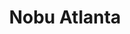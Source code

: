---
layout: place
title: "Nobu Atlanta"
permalink: /georgia/atlanta/nobu-atlanta.html
stateAbbr: GA
stateName: Georgia
cityName: Atlanta
place_id: ChIJB6y-jFAP9YgRKx_83w2FA4U
photos:
  - name: >-
      places/ChIJB6y-jFAP9YgRKx_83w2FA4U/photos/AeeoHcJ1Lxhb5zn0ntWu1ez51E34SIQ28GyypKAyNxJD0DSUFgvrdFSqPZLws3_D5HOlcMjZMzY64KA-3s3GtIcE9M7rQhqibYcjsJ-kQOoFtwf0TmK69B2lo8y6g2AL4UUocWJmSh_7-3fPprzh47Ge5x5BEWAbLGOkReDz4R0ODlJgUs4G3ALBFqehJnE8D1VWVF-RSFyzDF7cq5aIkKff9rTpef8q9IYg_07Zktyvg5Em7gfRpSMQ0qZuxyhV4X90LeeNmbJDi0fjukmiC1JlwjhWJ6nN4xRPm8PIjiYIYu_cQA
    widthPx: 2048
    heightPx: 1152
    authorAttributions:
      - displayName: Nobu Atlanta
        uri: https://maps.google.com/maps/contrib/117128147068850390405
        photoUri: >-
          https://lh3.googleusercontent.com/a-/ALV-UjVOsTU_COTVwDc3CVCxJgmA_vFmWYUdRsJ8wVxBOJbSFcDQi14=s100-p-k-no-mo
    flagContentUri: >-
      https://www.google.com/local/imagery/report/?cb_client=maps_api_places.places_api&image_key=!1e10!2sAF1QipOvxR4eFlB2waLqrl3NMUeKAWc1rXiUSYqyGut5&hl=en-US
    googleMapsUri: >-
      https://www.google.com/maps/place//data=!3m4!1e2!3m2!1sAF1QipOvxR4eFlB2waLqrl3NMUeKAWc1rXiUSYqyGut5!2e10!4m2!3m1!1s0x88f50f508cbeac07:0x8503850ddffc1f2b
  - name: >-
      places/ChIJB6y-jFAP9YgRKx_83w2FA4U/photos/AeeoHcJL8G1HnjUfW9KPfkPGLhprJfdTEsKRsnHXq6TaDHnkJDwJ6CuAlf-CtblZNiHiyBS8giTQeHp0CpybqyuqbTx5hVToUeXviQLBuDrNc5to5Fa0vY2GXViNHM_2g8OwAIANQyrFoCuq8K0GJw5wbqUmSE-vwOaPnoUBC7Ww9anrRqloJ_QLmxQahig3YqOmLc2x7y5jiSxGRzm26bjLNq7PrXfLDVIRx_R8Sf68hmxH1FTQLdKuD-c2LMOqjo1sXvsEKxkxmw7XTX4N4bAilsmu2kOqluONF92ayHBL4FvNtg
    widthPx: 3024
    heightPx: 4032
    authorAttributions:
      - displayName: Nobu Atlanta
        uri: https://maps.google.com/maps/contrib/117128147068850390405
        photoUri: >-
          https://lh3.googleusercontent.com/a-/ALV-UjVOsTU_COTVwDc3CVCxJgmA_vFmWYUdRsJ8wVxBOJbSFcDQi14=s100-p-k-no-mo
    flagContentUri: >-
      https://www.google.com/local/imagery/report/?cb_client=maps_api_places.places_api&image_key=!1e10!2sAF1QipMcUdcJvBl3WgSjh58pez-FeHGz8kFZMRfdNax7&hl=en-US
    googleMapsUri: >-
      https://www.google.com/maps/place//data=!3m4!1e2!3m2!1sAF1QipMcUdcJvBl3WgSjh58pez-FeHGz8kFZMRfdNax7!2e10!4m2!3m1!1s0x88f50f508cbeac07:0x8503850ddffc1f2b
  - name: >-
      places/ChIJB6y-jFAP9YgRKx_83w2FA4U/photos/AeeoHcJBicYlTTkYITuCC-cYE_Jht3pgwM3SH5ZG2iB8TpokP51mkKCardVzP9vnU2l3hgnIUk93JH2zbqm5LhT0UNoIQ5w5cEDJ81yVNOAmM1QloNBz2zNIBDUALRUdEjud3o9KlU7yuxXrpmi2v8WWacIc6I3j9rsuhVEmt2wmmwwd-GDWWrG7GGJxanFMcBQqpKW3qqIj9vlPhtWA3JbMJ9YHCqe103eQLLeNykpTuZ4JaPc9BlIcZxtHLjEptbmN3w0Y97vNCEpti7zD8xjuE-0kS9wJCMm7JvSpwz1Z7jJwPtmd46GxkOo-MYjh9ZyLJh3kvMf-kQLOt7cFnOjGTcgmVkrxZ8uaXbusup2Rc6-Sr9QkLUusDYQ81Z0A3Slp-ArX0ftSotda0vCiICgSczGl61LVSMhAtcA1IBUrHFKVvw
    widthPx: 3591
    heightPx: 2536
    authorAttributions:
      - displayName: Jason
        uri: https://maps.google.com/maps/contrib/112326037747277359530
        photoUri: >-
          https://lh3.googleusercontent.com/a-/ALV-UjVPs4cdCl3A7b8RPqWMB5aNmhjESAUF57KbnEgkOs0rJIyxgQ2S6A=s100-p-k-no-mo
    flagContentUri: >-
      https://www.google.com/local/imagery/report/?cb_client=maps_api_places.places_api&image_key=!1e10!2sCIHM0ogKEICAgMDwh_nCLg&hl=en-US
    googleMapsUri: >-
      https://www.google.com/maps/place//data=!3m4!1e2!3m2!1sCIHM0ogKEICAgMDwh_nCLg!2e10!4m2!3m1!1s0x88f50f508cbeac07:0x8503850ddffc1f2b
  - name: >-
      places/ChIJB6y-jFAP9YgRKx_83w2FA4U/photos/AeeoHcLXBbZUqSsLmA2PFCLzYI7fZG4GSAonr4tZkEhRBKvaNZitwU9fUB_mrEwZxeKTKM_-sfUrLKhWieA5X0N6euopLds9q0RheueEXDAmrgXPVBmBiFnUlw6-ciQtzw_VWm5uy2DyZcL4tYY8mKkGpiYvcgtSZttxKlDIOjZ-z4VB31tv9JMPDiLQNtiFjICbIqHyrb1_wtWsmYgChBkOlrhEa9xZPvc__Zp062-l4-j_NfR7ZBKMsrKV7Jr5i2q7Y0nrXYrIXPiNs83u9RYZBY0Gwx5j_Ea3IuhA8tJwQ9QVmPmGT0GNqpME7dsAQUddYsy8q6s8XeKdIh5cvnz9TRh4zsM2_8Nu2s04AJ_z1gKJuPk_uco-zdybzxb6R92Na14yoYuyLVxItT6WOQpcA7kvJ-54yzPMUelhmEYbkG0G9Q
    widthPx: 4000
    heightPx: 3000
    authorAttributions:
      - displayName: Leonard L.
        uri: https://maps.google.com/maps/contrib/103326633582133612055
        photoUri: >-
          https://lh3.googleusercontent.com/a-/ALV-UjWThomOPw5IMPIL3CHzyNGciNTKrqFBfNDYNCxsPanKXmFfa_XI=s100-p-k-no-mo
    flagContentUri: >-
      https://www.google.com/local/imagery/report/?cb_client=maps_api_places.places_api&image_key=!1e10!2sCIHM0ogKEICAgIDXpL7OOg&hl=en-US
    googleMapsUri: >-
      https://www.google.com/maps/place//data=!3m4!1e2!3m2!1sCIHM0ogKEICAgIDXpL7OOg!2e10!4m2!3m1!1s0x88f50f508cbeac07:0x8503850ddffc1f2b
  - name: >-
      places/ChIJB6y-jFAP9YgRKx_83w2FA4U/photos/AeeoHcIF09wL5laPwL5N5hLMl7yxcsfnPXGB7JgyCzmvuCwDxth9NZLezEyMNGLokC8XepArHWAYTkGLR-8zcPtRp4FNQh9F0nLmnI1_Ls-BiXFl5MZbAwVP_t0LQ5ke0Iaa6dM5k2Car3i5gyUxHvFb7fm5q6wFVCyIn9Qc-_i-8JPPI5z4xcxrV0yuNX-ykc1QTLLQmARxGfzu1mjRB2Sq4nOFIQWkUg4ULq-CWSNq2_JIVo6O4XEBYo8z1t2Dv8z5MBOsY7Vq5Pd9l8hVcfhzLQvAOHktK7d9dK39e0F5Mm_wuhRwVIAjSOxXcqfrue_IYRPT3DhIZPY-aWVmbD7CMbAOygA_8jx6WPAIVh_YWxmxCUthMDlherbApYQfL6tlvfHpg_kDWAXBFOT6eXX114jmOWzpRqiwPoXC-czHZMnXiuQ
    widthPx: 3024
    heightPx: 4032
    authorAttributions:
      - displayName: Monique Boea
        uri: https://maps.google.com/maps/contrib/101681422307984587863
        photoUri: >-
          https://lh3.googleusercontent.com/a-/ALV-UjUm4aj2zJfW3r9S2WcRFcHr8t7wqJWizu9WTx7Jb_UJqOYIm0d1=s100-p-k-no-mo
    flagContentUri: >-
      https://www.google.com/local/imagery/report/?cb_client=maps_api_places.places_api&image_key=!1e10!2sCIHM0ogKEICAgMDAlerHjgE&hl=en-US
    googleMapsUri: >-
      https://www.google.com/maps/place//data=!3m4!1e2!3m2!1sCIHM0ogKEICAgMDAlerHjgE!2e10!4m2!3m1!1s0x88f50f508cbeac07:0x8503850ddffc1f2b
  - name: >-
      places/ChIJB6y-jFAP9YgRKx_83w2FA4U/photos/AeeoHcLmz8jt4iT3FndHi2jYddtmGWg4u_3gCUOmGCTryAZO6uXkvBhLOLkLaDRZuWuiwO5SxH9Gtii0jcWOubl3FM13P1G5ikKvTPaypw_7ZoTcjhLZ-BgwGvkF--Dup0mkjL3B62c6hbI6S_uUj87XDZrzfMW2xkHOfYfA92Wsqd5tFnbUaeXHm8f4Q460Az82eyGU1wOGipwzDoiqmbpznNEc_l7RNj01ziie2LxrjTwomoNN4tXP6RA_9Q2TBJcjbWe2vrsALvtezHfOTUD2Yo98wjelTTVZpSMiqegor8cyigU_-Ca7lJxIIefsZPVimHeZ0AzMrSpXDQgth61yaSq0f0Gav34SjSnWiCuxqg-RO3oTrZxKYq9Hi1MKITq6k1yiwqs1S2iNg86-yYw7uqyIeTCY2fNrbgKHEJGaOEUWNIQ2
    widthPx: 4032
    heightPx: 2268
    authorAttributions:
      - displayName: Donnyelle Smith
        uri: https://maps.google.com/maps/contrib/115990625721246269842
        photoUri: >-
          https://lh3.googleusercontent.com/a-/ALV-UjX3c17aSQSZCJBA-S7Pm2m9ABjHYqrG9QeDVRWlc6hG7Xvd3OX4hA=s100-p-k-no-mo
    flagContentUri: >-
      https://www.google.com/local/imagery/report/?cb_client=maps_api_places.places_api&image_key=!1e10!2sCIHM0ogKEICAgIDd3oCA4AE&hl=en-US
    googleMapsUri: >-
      https://www.google.com/maps/place//data=!3m4!1e2!3m2!1sCIHM0ogKEICAgIDd3oCA4AE!2e10!4m2!3m1!1s0x88f50f508cbeac07:0x8503850ddffc1f2b
  - name: >-
      places/ChIJB6y-jFAP9YgRKx_83w2FA4U/photos/AeeoHcKbLNwwYC4IvoVs3U3YoIzttIHKZe9mbBZDmw6sOzFWKMEmmg2c535bi1pSCeLI_qjuzv52QCQXb52byoyu6M2Hn9KE3LpNHyB-CbXO0Ghkgh1rmJG_-xNBekXEkzrAFKHQ3dgWrc8GKxAqtLd3Xinwf8RV5CE_koT12-36naO1Amvf1EIsr5LZl2KWQEc-G9k3pmJNE6sZSjZBJOnq3jF7668UTPNZn80_FH4yuk_pEvgQVPBgGeuM3Tt9vMvm5O0L7rOo0tJ5KfcZrEhdYhCsqMtYuCVBKuQqrQ5n-QhbDHyvyPHy5pH7ZvdyOpL11w77rifPE6PJxds8DR1VjzaRVrXejVIBYC7E_eINlN6xszVvQIr-wL8O1CqU9qyHVX2TwkoeWgOn7IQ-gkalqDTPZHvedjVyJyR0-NTpTLH2ReoK
    widthPx: 4000
    heightPx: 3000
    authorAttributions:
      - displayName: Anand Nagaraj
        uri: https://maps.google.com/maps/contrib/112322872854242760574
        photoUri: >-
          https://lh3.googleusercontent.com/a-/ALV-UjUSrqciZYXSiLXONMcjsfUPgq4DyJzYvioeB-yHt4HbSIV3vvF9UQ=s100-p-k-no-mo
    flagContentUri: >-
      https://www.google.com/local/imagery/report/?cb_client=maps_api_places.places_api&image_key=!1e10!2sCIHM0ogKEICAgICrjc30rgE&hl=en-US
    googleMapsUri: >-
      https://www.google.com/maps/place//data=!3m4!1e2!3m2!1sCIHM0ogKEICAgICrjc30rgE!2e10!4m2!3m1!1s0x88f50f508cbeac07:0x8503850ddffc1f2b
  - name: >-
      places/ChIJB6y-jFAP9YgRKx_83w2FA4U/photos/AeeoHcJ8pv_fMv1EeoCtKLPZQxH5v3HElNKh0ShTpoBLijWp7drHwR3Po8nZW8jvBf2qZrglaLJ-181lO_S_EMtBtG3xLtFG4DgYqzMZdjOv1MwyOOF2AETfV8YPWTlOK3njTdTC6EUzjZ6KNyDn99AgzJgBWW8siKTQaD2h7awDc3P0inJO9rw0KeKGFOYbm1duuOaqsqvY0YeLBWZcVHFwrlN-Kr-jaTgG878oINLaW3biBQx0IQsCjHv5Vxbn9euF-ALOpzd7V2VYJDcYdovSh8t4RktqXVRrtL0uZ-v6jg2QTg_w9nq7ZgO1d5fm2oLGyHPyDzRvIBw1D9yWnpB2V-pzHNdyrEhTbQU0qy4VNbaHbqpzmjcemKdIM-NMICgG5sHMdFiJNOB0DKquUYrfgCqKOYVWff363DQ6TlumHOO0jg
    widthPx: 4000
    heightPx: 3000
    authorAttributions:
      - displayName: JC C
        uri: https://maps.google.com/maps/contrib/103591576631098171781
        photoUri: >-
          https://lh3.googleusercontent.com/a-/ALV-UjWutKsEyeP_S84mvVxnQHL4lU20QCvt8nCJndmi5Ycw3wWNWG8I=s100-p-k-no-mo
    flagContentUri: >-
      https://www.google.com/local/imagery/report/?cb_client=maps_api_places.places_api&image_key=!1e10!2sCIHM0ogKEICAgIDbidGcSA&hl=en-US
    googleMapsUri: >-
      https://www.google.com/maps/place//data=!3m4!1e2!3m2!1sCIHM0ogKEICAgIDbidGcSA!2e10!4m2!3m1!1s0x88f50f508cbeac07:0x8503850ddffc1f2b
  - name: >-
      places/ChIJB6y-jFAP9YgRKx_83w2FA4U/photos/AeeoHcLwi4gYhrtlTw3M61Qc-AAPvCgKIV0M9onxUGSLwQCGL8fDi6hV2XdOkQBYm9G_8HKeCNkjXkDdiOsrL0oZB3NPYFZSj8qBxwwl1RBScqOIdTeKwCUihZhI3Z-dxRNUfMneovzB6PUw1mS9kNhOpT5MigJtt1eiyzv_TG8jPufC1hqoi4CVaxVcj5y0jKnKr_i4Z7CQ296NfuNq5u1zywmMbfeawvqwYIo9Dy0ajoxmBDm5EIxOis-hWN1H7olp4xkI_sUeB8mzfxBl_-piQhwi4NuaLCbmALgs6iocfqBWeonY2qV80kET6qwIIV-qbclSalfckq4Wcj41jneB8MAWlqRL8xdv4PsE_0sUuodU0ZciT64x38lbVsUh8zqOAP9ViuSDU2Woa6ly-mLuBHkdOHbuFq2Orlek_ihtO7M8bA
    widthPx: 3600
    heightPx: 4800
    authorAttributions:
      - displayName: Samantha Petts
        uri: https://maps.google.com/maps/contrib/113342138976883208271
        photoUri: >-
          https://lh3.googleusercontent.com/a-/ALV-UjVukOkGCIuw-CFsazmDA-EtzwBBhL2ZXD7manC-7RgCeKLbOF4=s100-p-k-no-mo
    flagContentUri: >-
      https://www.google.com/local/imagery/report/?cb_client=maps_api_places.places_api&image_key=!1e10!2sCIHM0ogKEICAgMDA9_iTHw&hl=en-US
    googleMapsUri: >-
      https://www.google.com/maps/place//data=!3m4!1e2!3m2!1sCIHM0ogKEICAgMDA9_iTHw!2e10!4m2!3m1!1s0x88f50f508cbeac07:0x8503850ddffc1f2b
  - name: >-
      places/ChIJB6y-jFAP9YgRKx_83w2FA4U/photos/AeeoHcLDs8-SxBWM5N6y1lz7biOtNa8c98m0wGx0okdx1ByPZRPK1Ya21inTDChiGzlH2PwKXyYiI7UBgD8wSb6QajRY6qvfCAEXqQbB3zC0210TMhII5NSkmaY_ChbSNmiGeS0V9aLs7hvnvRpBNMVnZ7yiQv9UYNAHt8UlUlN1iragS2sQGpHrsIpf-YHDPoZgNtDK7Dls9QPUgfsCM9AvkOfxFi1aWaesbVjTGP4ByejSOfwlxx_kgl3tCICtfI6SiEaDCv8qJuhD_wnvUaVX5Ou3OBJWvrzJpkIoTjDWjxeNrwIVvL3li9AOn7sjLUJN-HuXmrhbE3ocb3inbLt96NaYVNeEGwu5PfS--l1sV9BP8wiAsXEGq7sOxcZJU6SoTM8EhO1Od01lENti2tTHmsgEApbaR-0JGpEPKLsWwDkvyw
    widthPx: 4000
    heightPx: 3000
    authorAttributions:
      - displayName: Anand Nagaraj
        uri: https://maps.google.com/maps/contrib/112322872854242760574
        photoUri: >-
          https://lh3.googleusercontent.com/a-/ALV-UjUSrqciZYXSiLXONMcjsfUPgq4DyJzYvioeB-yHt4HbSIV3vvF9UQ=s100-p-k-no-mo
    flagContentUri: >-
      https://www.google.com/local/imagery/report/?cb_client=maps_api_places.places_api&image_key=!1e10!2sCIHM0ogKEICAgICrjc2wJg&hl=en-US
    googleMapsUri: >-
      https://www.google.com/maps/place//data=!3m4!1e2!3m2!1sCIHM0ogKEICAgICrjc2wJg!2e10!4m2!3m1!1s0x88f50f508cbeac07:0x8503850ddffc1f2b
address: 3520 Peachtree Rd NE, Atlanta, GA 30326, USA
street: 3520 Peachtree Rd NE
city: Atlanta
state: GA
zip: '30326'
country: USA
neighborhood: Buckhead
latitude: '33.854200'
longitude: '-84.363313'
accessibility_options:
  wheelchairAccessibleParking: true
  wheelchairAccessibleEntrance: true
  wheelchairAccessibleRestroom: true
  wheelchairAccessibleSeating: true
business_status: OPERATIONAL
name: Nobu Atlanta
google_maps_links:
  directionsUri: >-
    https://www.google.com/maps/dir//''/data=!4m7!4m6!1m1!4e2!1m2!1m1!1s0x88f50f508cbeac07:0x8503850ddffc1f2b!3e0
  placeUri: https://maps.google.com/?cid=9584650726613458731
  writeAReviewUri: >-
    https://www.google.com/maps/place//data=!4m3!3m2!1s0x88f50f508cbeac07:0x8503850ddffc1f2b!12e1
  reviewsUri: >-
    https://www.google.com/maps/place//data=!4m4!3m3!1s0x88f50f508cbeac07:0x8503850ddffc1f2b!9m1!1b1
  photosUri: >-
    https://www.google.com/maps/place//data=!4m3!3m2!1s0x88f50f508cbeac07:0x8503850ddffc1f2b!10e5
primary_type: Restaurant
opening_hours:
  regular: null
  current: null
secondary_opening_hours:
  regular:
    weekdayDescriptions: null
    type: null
  current:
    weekdayDescriptions: null
    type: null
phone: (470) 945-8800
price_level: PRICE_LEVEL_VERY_EXPENSIVE
price_range: $100 &ndash; & up
rating: '3.9'
rating_count: 545
website: https://www.noburestaurants.com/atlanta/reservations/
description: null
reviews:
  - name: >-
      places/ChIJB6y-jFAP9YgRKx_83w2FA4U/reviews/ChZDSUhNMG9nS0VJQ0FnTURBOV9pVEx3EAE
    relativePublishTimeDescription: 2 months ago
    rating: 5
    text:
      text: >-
        Came for a birthday. Food was unique and tasteful. We started off with
        great service from Christian. My partner thought it was odd Christian
        left in the middle of our dinner. Although our new server was a young
        lady that did not disappoint. The manager made us feel special with a
        birthday desert. Nice touch!
      languageCode: en
    originalText:
      text: >-
        Came for a birthday. Food was unique and tasteful. We started off with
        great service from Christian. My partner thought it was odd Christian
        left in the middle of our dinner. Although our new server was a young
        lady that did not disappoint. The manager made us feel special with a
        birthday desert. Nice touch!
      languageCode: en
    authorAttribution:
      displayName: Samantha Petts
      uri: https://www.google.com/maps/contrib/113342138976883208271/reviews
      photoUri: >-
        https://lh3.googleusercontent.com/a-/ALV-UjVukOkGCIuw-CFsazmDA-EtzwBBhL2ZXD7manC-7RgCeKLbOF4=s128-c0x00000000-cc-rp-mo-ba2
    publishTime: '2025-02-12T15:13:59.162044Z'
    flagContentUri: >-
      https://www.google.com/local/review/rap/report?postId=ChZDSUhNMG9nS0VJQ0FnTURBOV9pVEx3EAE&d=17924085&t=1
    googleMapsUri: >-
      https://www.google.com/maps/reviews/data=!4m6!14m5!1m4!2m3!1sChZDSUhNMG9nS0VJQ0FnTURBOV9pVEx3EAE!2m1!1s0x88f50f508cbeac07:0x8503850ddffc1f2b
  - name: >-
      places/ChIJB6y-jFAP9YgRKx_83w2FA4U/reviews/ChdDSUhNMG9nS0VJQ0FnTUR3aF9uQzlnRRAB
    relativePublishTimeDescription: 2 weeks ago
    rating: 4
    text:
      text: >-
        Unlike the Nobu in LA, this Nobu does not offer a shared omakase
        experience. You have to order the omakase per person. Got the tuna tacos
        to start and then our omakase dinner. The dishes were hit or miss. Liked
        the lobster fry and some of the appetizers. Did not like how the scallop
        or steak was flavored. Service was alright, kind of a miss for me. I
        personally don’t think omakase is worth it at this location over
        ordering your own specific entrees.
      languageCode: en
    originalText:
      text: >-
        Unlike the Nobu in LA, this Nobu does not offer a shared omakase
        experience. You have to order the omakase per person. Got the tuna tacos
        to start and then our omakase dinner. The dishes were hit or miss. Liked
        the lobster fry and some of the appetizers. Did not like how the scallop
        or steak was flavored. Service was alright, kind of a miss for me. I
        personally don’t think omakase is worth it at this location over
        ordering your own specific entrees.
      languageCode: en
    authorAttribution:
      displayName: Jason
      uri: https://www.google.com/maps/contrib/112326037747277359530/reviews
      photoUri: >-
        https://lh3.googleusercontent.com/a-/ALV-UjVPs4cdCl3A7b8RPqWMB5aNmhjESAUF57KbnEgkOs0rJIyxgQ2S6A=s128-c0x00000000-cc-rp-mo-ba3
    publishTime: '2025-03-28T16:05:27.736076Z'
    flagContentUri: >-
      https://www.google.com/local/review/rap/report?postId=ChdDSUhNMG9nS0VJQ0FnTUR3aF9uQzlnRRAB&d=17924085&t=1
    googleMapsUri: >-
      https://www.google.com/maps/reviews/data=!4m6!14m5!1m4!2m3!1sChdDSUhNMG9nS0VJQ0FnTUR3aF9uQzlnRRAB!2m1!1s0x88f50f508cbeac07:0x8503850ddffc1f2b
  - name: >-
      places/ChIJB6y-jFAP9YgRKx_83w2FA4U/reviews/ChdDSUhNMG9nS0VJQ0FnTUNneTRETl93RRAB
    relativePublishTimeDescription: a month ago
    rating: 4
    text:
      text: >-
        We had reservations. They sat us at a dark corner table away from the
        main area. We asked to be moved to a better lit table since the
        restaurant was not busy. They did so. We ordered some appetizers, the
        hot stone wagyu and some sushi. It was all delicious! The wagyu was
        scrumptious. Service and ambience could be better but food is on point.
      languageCode: en
    originalText:
      text: >-
        We had reservations. They sat us at a dark corner table away from the
        main area. We asked to be moved to a better lit table since the
        restaurant was not busy. They did so. We ordered some appetizers, the
        hot stone wagyu and some sushi. It was all delicious! The wagyu was
        scrumptious. Service and ambience could be better but food is on point.
      languageCode: en
    authorAttribution:
      displayName: Priscila Penzenik
      uri: https://www.google.com/maps/contrib/105723198147554343678/reviews
      photoUri: >-
        https://lh3.googleusercontent.com/a-/ALV-UjXCVHD-THQ_xYG1IzmDndz3fyMda9vI5kGvZN_VElmhOd1-SEVN9A=s128-c0x00000000-cc-rp-mo-ba2
    publishTime: '2025-02-20T20:12:54.255120Z'
    flagContentUri: >-
      https://www.google.com/local/review/rap/report?postId=ChdDSUhNMG9nS0VJQ0FnTUNneTRETl93RRAB&d=17924085&t=1
    googleMapsUri: >-
      https://www.google.com/maps/reviews/data=!4m6!14m5!1m4!2m3!1sChdDSUhNMG9nS0VJQ0FnTUNneTRETl93RRAB!2m1!1s0x88f50f508cbeac07:0x8503850ddffc1f2b
  - name: >-
      places/ChIJB6y-jFAP9YgRKx_83w2FA4U/reviews/ChZDSUhNMG9nS0VJQ0FnTURBbGVySGRnEAE
    relativePublishTimeDescription: 2 months ago
    rating: 5
    text:
      text: >-
        If I could give this place 10 stars I would JUST for the food. One of
        THE best meals I have had in my life. The sushi was SO fresh and you can
        tell that everything was prepared with the finest ingredients. You will
        never want sushi from anywhere else again. Now for service - they get 2
        stars. We went on super bowl weekend so they were NOT busy and it took
        10 minutes for someone to even greet us at our table and then there were
        large gaps of time before she came to check on us. In spite of the
        service, @nobuatlanta is still 20/10 would recommend 👍🏾👍🏾
        #twothumbsup #nobuatlanta #sushi #restaurantreview
      languageCode: en
    originalText:
      text: >-
        If I could give this place 10 stars I would JUST for the food. One of
        THE best meals I have had in my life. The sushi was SO fresh and you can
        tell that everything was prepared with the finest ingredients. You will
        never want sushi from anywhere else again. Now for service - they get 2
        stars. We went on super bowl weekend so they were NOT busy and it took
        10 minutes for someone to even greet us at our table and then there were
        large gaps of time before she came to check on us. In spite of the
        service, @nobuatlanta is still 20/10 would recommend 👍🏾👍🏾
        #twothumbsup #nobuatlanta #sushi #restaurantreview
      languageCode: en
    authorAttribution:
      displayName: Monique Boea
      uri: https://www.google.com/maps/contrib/101681422307984587863/reviews
      photoUri: >-
        https://lh3.googleusercontent.com/a-/ALV-UjUm4aj2zJfW3r9S2WcRFcHr8t7wqJWizu9WTx7Jb_UJqOYIm0d1=s128-c0x00000000-cc-rp-mo-ba5
    publishTime: '2025-02-10T17:32:32.150967Z'
    flagContentUri: >-
      https://www.google.com/local/review/rap/report?postId=ChZDSUhNMG9nS0VJQ0FnTURBbGVySGRnEAE&d=17924085&t=1
    googleMapsUri: >-
      https://www.google.com/maps/reviews/data=!4m6!14m5!1m4!2m3!1sChZDSUhNMG9nS0VJQ0FnTURBbGVySGRnEAE!2m1!1s0x88f50f508cbeac07:0x8503850ddffc1f2b
  - name: >-
      places/ChIJB6y-jFAP9YgRKx_83w2FA4U/reviews/ChdDSUhNMG9nS0VJQ0FnTUN3NUlqbXpRRRAB
    relativePublishTimeDescription: 4 weeks ago
    rating: 5
    text:
      text: >-
        Nobu Atlanta lives up to every bit of the hype and then some. From the
        moment you step inside, the ambiance is sleek and sophisticated, setting
        the stage for an unforgettable dining experience.


        The Yellowtail Jalapeño is sheer perfection—delicate, buttery, and
        melting effortlessly on the palate with just the right kick of heat. The
        salmon sashimi is equally exquisite, fresh and silky with a depth of
        flavor that only the finest cuts can provide. But the real surprise? The
        mushroom salad—earthy, tender, and full of umami, proving that even
        something as simple as mushrooms can be elevated to a work of art at
        Nobu.


        And let’s talk about the Lychee Martini—a must-order. Smooth, subtly
        sweet, and dangerously easy to sip, it’s the perfect complement to the
        meal.


        From the service to the plating to the last bite, everything at Nobu
        Atlanta screams excellence. Believe the hype—this place is worth every
        penny.
      languageCode: en
    originalText:
      text: >-
        Nobu Atlanta lives up to every bit of the hype and then some. From the
        moment you step inside, the ambiance is sleek and sophisticated, setting
        the stage for an unforgettable dining experience.


        The Yellowtail Jalapeño is sheer perfection—delicate, buttery, and
        melting effortlessly on the palate with just the right kick of heat. The
        salmon sashimi is equally exquisite, fresh and silky with a depth of
        flavor that only the finest cuts can provide. But the real surprise? The
        mushroom salad—earthy, tender, and full of umami, proving that even
        something as simple as mushrooms can be elevated to a work of art at
        Nobu.


        And let’s talk about the Lychee Martini—a must-order. Smooth, subtly
        sweet, and dangerously easy to sip, it’s the perfect complement to the
        meal.


        From the service to the plating to the last bite, everything at Nobu
        Atlanta screams excellence. Believe the hype—this place is worth every
        penny.
      languageCode: en
    authorAttribution:
      displayName: Scott Lee
      uri: https://www.google.com/maps/contrib/103204130007302725588/reviews
      photoUri: >-
        https://lh3.googleusercontent.com/a-/ALV-UjWDUnotCP5y0eWOsN8NT8cZK4GO9BPeDV1sKs-QRqDA5QiffFAj=s128-c0x00000000-cc-rp-mo-ba4
    publishTime: '2025-03-16T18:31:15.875606Z'
    flagContentUri: >-
      https://www.google.com/local/review/rap/report?postId=ChdDSUhNMG9nS0VJQ0FnTUN3NUlqbXpRRRAB&d=17924085&t=1
    googleMapsUri: >-
      https://www.google.com/maps/reviews/data=!4m6!14m5!1m4!2m3!1sChdDSUhNMG9nS0VJQ0FnTUN3NUlqbXpRRRAB!2m1!1s0x88f50f508cbeac07:0x8503850ddffc1f2b
parking_options:
  freeParkingLot: true
  paidParkingLot: true
  paidStreetParking: true
  valetParking: true
payment_options:
  acceptsCreditCards: true
  acceptsDebitCards: true
  acceptsCashOnly: false
  acceptsNfc: true
allow_dogs: null
curbside_pickup: null
delivery: true
dine_in: true
good_for_children: false
good_for_groups: true
good_for_sports: false
live_music: false
menu_for_children: false
outdoor_seating: true
reservable: true
restroom: true
serves_beer: true
serves_breakfast: true
serves_brunch: true
serves_cocktails: true
serves_coffee: true
serves_dinner: true
serves_dessert: true
serves_lunch: true
serves_vegetarian_food: true
serves_wine: true
takeout: true

---